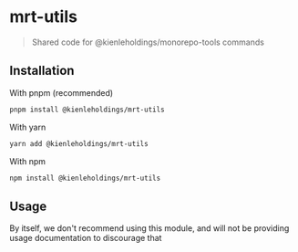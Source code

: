 # mrt-utils

> Shared code for @kienleholdings/monorepo-tools commands

## Installation

With pnpm (recommended)

```bash
pnpm install @kienleholdings/mrt-utils
```

With yarn

```bash
yarn add @kienleholdings/mrt-utils
```

With npm

```bash
npm install @kienleholdings/mrt-utils
```

## Usage

By itself, we don't recommend using this module, and will not be providing usage documentation to
discourage that
